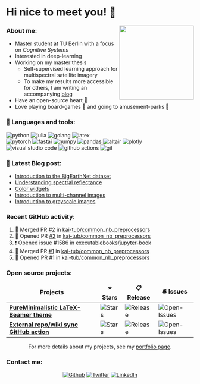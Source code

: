 # Hi nice to meet you! 🙂
<img align='right' src='https://media.giphy.com/media/bcKmIWkUMCjVm/giphy.gif' width='200"'>

<h3>About me:</h3>

- Master student at TU Berlin with a focus on _Cognitive Systems_
- Interested in deep-learning
- Working on my master thesis
  - Self-supervised learning approach for multispectral satellite imagery
  - To make my results more accessible for others, I am writing an accompanying [blog](https://kai-tub.github.io/master-thesis-blog/)
- Have an open-source heart 💖
- Love playing board-games 🎲 and going to amusement-parks 🎢

<h3>🔧 Languages and tools:</h3>
<div>
<img alt="python" src="https://img.shields.io/badge/-Python-3776AB?style=flat-square&logo=python&logoColor=white"/>
<img alt="julia" src="https://img.shields.io/badge/-Julia-9558B2?style=flat-square&logo=Julia&logoColor=white"/>
<img alt="golang" src="https://img.shields.io/badge/-Golang-00ADD8?style=flat-square&logo=Go&logoColor=white"/>
<img alt="latex" src="https://img.shields.io/badge/-LaTeX-008080?style=flat-square&logo=Latex&logoColor=white"/>
</div>
<div>
<img alt="pytorch" src="https://img.shields.io/badge/-PyTorch-EE4C2C?style=flat-square&logo=Pytorch&logoColor=white"/>
<img alt="fastai" src="https://img.shields.io/badge/-fastai-EE4C2C?style=flat-square&logoColor=white"/>
<img alt="numpy" src="https://img.shields.io/badge/-Numpy-013243?style=flat-square&logo=Numpy&logoColor=white"/>
<img alt="pandas" src="https://img.shields.io/badge/-Pandas-150458?style=flat-square&logo=pandas&logoColor=white"/>
<img alt="altair" src="https://img.shields.io/badge/-Altair-3776AB?style=flat-square&logoColor=white"/>
<img alt="plotly" src="https://img.shields.io/badge/-Plotly-3746AB?style=flat-square&logoColor=white"/>
</div>
<div>
<img alt="visual studio code" src="https://img.shields.io/badge/-VS_Code-007ACC?style=flat-square&logo=visual-studio-code&logoColor=white"/>
<img alt="github actions" src="https://img.shields.io/badge/-Github_Actions-2088FF?style=flat-square&logo=github-actions&logoColor=white" />
<img alt="git" src="https://img.shields.io/badge/-Git-F05032?style=flat-square&logo=git&logoColor=white" />
</div>
<h3>📕 Latest Blog post:</h3>

<!-- BLOG-POST-LIST:START -->
- [Introduction to the BigEarthNet dataset](https://kai-tub.github.io/master-thesis-blog/images/2020/10/28/bigearthnet-dataset.html)
- [Understanding spectral reflectance](https://kai-tub.github.io/master-thesis-blog/images/2020/10/14/understanding-spectral-reflectance.html)
- [Color widgets](https://kai-tub.github.io/master-thesis-blog/widgets/2020/10/04/color-widgets.html)
- [Introduction to multi-channel images](https://kai-tub.github.io/master-thesis-blog/images/2020/09/16/images-with-channels.html)
- [Introduction to grayscale images](https://kai-tub.github.io/master-thesis-blog/images/2020/09/02/introduction-grayscale-images.html)
<!-- BLOG-POST-LIST:END -->

<h3>Recent GitHub activity:</h3>

<!--START_SECTION:activity-->
1. 🎉 Merged PR [#2](https://github.com/kai-tub/common_nb_preprocessors/pull/2) in [kai-tub/common_nb_preprocessors](https://github.com/kai-tub/common_nb_preprocessors)
2. 💪 Opened PR [#2](https://github.com/kai-tub/common_nb_preprocessors/pull/2) in [kai-tub/common_nb_preprocessors](https://github.com/kai-tub/common_nb_preprocessors)
3. ❗️ Opened issue [#1586](https://github.com/executablebooks/jupyter-book/issues/1586) in [executablebooks/jupyter-book](https://github.com/executablebooks/jupyter-book)
4. 🎉 Merged PR [#1](https://github.com/kai-tub/common_nb_preprocessors/pull/1) in [kai-tub/common_nb_preprocessors](https://github.com/kai-tub/common_nb_preprocessors)
5. 💪 Opened PR [#1](https://github.com/kai-tub/common_nb_preprocessors/pull/1) in [kai-tub/common_nb_preprocessors](https://github.com/kai-tub/common_nb_preprocessors)
<!--END_SECTION:activity-->


<h3>Open source projects:</h3>
<div align="center">
<table>
  <thead align="center">
    <tr border: none;>
      <td><b>Projects</b></td>
      <td><b>⭐ Stars</b></td>
      <td><b>📋 Release</b></td>
      <td><b>🛎 Issues</b></td>
    </tr>
  </thead>
  <tbody>
    <tr>
	    <td><a href="https://github.com/kai-tub/latex_beamer_pure_minimalistic/"><b>PureMinimalistic LaTeX-Beamer theme</b></a></td>
      <td><img alt="Stars" src="https://badgen.net/github/stars/kai-tub/latex_beamer_pure_minimalistic/"/></td>
      <td><img alt="Release" src="https://badgen.net/github/release/kai-tub/latex_beamer_pure_minimalistic/"/></td>
      <td><img alt="Open-Issues" src="https://badgen.net/github/open-issues/kai-tub/latex_beamer_pure_minimalistic/"/></td>
    </tr>
    <tr>
	    <td><a href="https://github.com/kai-tub/external-repo-sync-action/"><b>External repo/wiki sync GitHub action</b></a></td>
      <td><img alt="Stars" src="https://badgen.net/github/stars/kai-tub/external-repo-sync-action/"/></td>
      <td><img alt="Release" src="https://badgen.net/github/release/kai-tub/external-repo-sync-action/"/></td>
      <td><img alt="Open-Issues" src="https://badgen.net/github/open-issues/kai-tub/external-repo-sync-action/"/></td>
    </tr>
</table>
For more details about my projects, see my <a href="https://kai-tub.github.io/">portfolio page</a>.
</div>
<h3>Contact me:</h3>
<p align="center">
<a href="https://kai-tub.github.io/" target="_blank"><img alt="Github" src="https://img.shields.io/badge/GitHub-%2312100E.svg?&style=for-the-badge&logo=Github&logoColor=white" /></a> 
<a href="https://twitter.com/kai_tub" target="_blank"><img alt="Twitter" src="https://img.shields.io/badge/twitter-%231DA1F2.svg?&style=for-the-badge&logo=twitter&logoColor=white" /></a> 
<a href="https://www.linkedin.com/in/kai-norman-clasen/t" target="_blank"><img alt="LinkedIn" src="https://img.shields.io/badge/linkedin-%230077B5.svg?&style=for-the-badge&logo=linkedin&logoColor=white" /></a>
</p>
